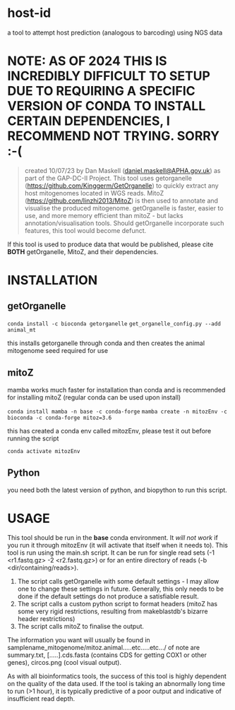 # host-id
a tool to attempt host prediction (analogous to barcoding) using NGS data

# NOTE: AS OF 2024 THIS IS INCREDIBLY DIFFICULT TO SETUP DUE TO REQUIRING A SPECIFIC VERSION OF CONDA TO INSTALL CERTAIN DEPENDENCIES, I RECOMMEND NOT TRYING. SORRY :-(


> created 10/07/23 by Dan Maskell (daniel.maskell@APHA.gov.uk) as part of the GAP-DC-II Project. This tool uses getorganelle (https://github.com/Kinggerm/GetOrganelle) to quickly extract any host mitogenomes located in WGS reads. MitoZ (https://github.com/linzhi2013/MitoZ) is then used to annotate and visualise the produced mitogenome. getOrganelle is faster, easier to use, and more memory efficient than mitoZ - but lacks annotation/visualisation tools. Should getOrganelle incorporate such features, this tool would become defunct.

If this tool is used to produce data that would be published, please cite **BOTH** getOrganelle, MitoZ, and their dependencies.

# INSTALLATION # 

## getOrganelle
`conda install -c bioconda getorganelle`
`get_organelle_config.py --add animal_mt`

this installs getorganelle through conda and then creates the animal mitogenome seed required for use

## mitoZ
mamba works much faster for installation than conda and is recommended for installing mitoZ (regular conda can be used upon install)

`conda install mamba -n base -c conda-forge` 
`mamba create -n mitozEnv -c bioconda -c conda-forge mitoz=3.6`

this has created a conda env called mitozEnv, please test it out before running the script

`conda activate mitozEnv`

## Python
you need both the latest version of python, and biopython to run this script.


# USAGE #
This tool should be run in the **base** conda environment. It *will not work* if you run it through mitozEnv (it will activate that itself when it needs to).
This tool is run using the main.sh script. It can be run for single read sets (-1 <r1.fastq.gz> -2 <r2.fastq.gz>) or for an entire directory of reads (-b <dir/containing/reads>).

1. The script calls getOrganelle with some default settings - I may allow one to change these settings in future. Generally, this only needs to be done if the default settings do not produce a satisfiable result.
2. The script calls a custom python script to format headers (mitoZ has some very rigid restrictions, resulting from makeblastdb's bizarre header restrictions)
3. The script calls mitoZ to finalise the output.

The information you want will usually be found in samplename_mitogenome/mitoz.animal.....etc.....etc.../ of note are summary.txt, [.....].cds.fasta (contains CDS for getting COX1 or other genes), circos.png (cool visual output).

As with all bioinformatics tools, the success of this tool is highly dependent on the quality of the data used. If the tool is taking an abnormally long time to run (>1 hour), it is typically predictive of a poor output and indicative of insufficient read depth.

